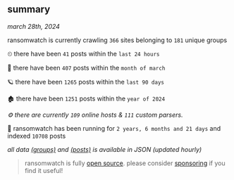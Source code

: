 
## summary
_march 28th, 2024_

ransomwatch is currently crawling `366` sites belonging to `181` unique groups

⏲ there have been `41` posts within the `last 24 hours`

🦈 there have been `407` posts within the `month of march`

🪐 there have been `1265` posts within the `last 90 days`

🏚 there have been `1251` posts within the `year of 2024`

_⚙️ there are currently `109` online hosts & `111` custom parsers._

🦕 ransomwatch has been running for `2 years, 6 months and 21 days` and indexed `10708` posts

_all data  [(groups)](http://ransomwhat.telemetry.ltd/groups) and [(posts)](http://ransomwhat.telemetry.ltd/posts) is available in JSON (updated hourly)_

> ransomwatch is fully [open source](https://github.com/joshhighet/ransomwatch#ransomwatch--). please consider [sponsoring](https://github.com/sponsors/joshhighet) if you find it useful!
